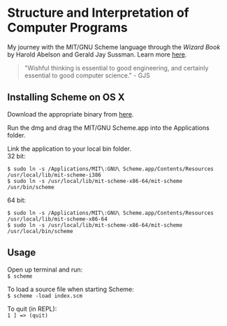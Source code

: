 # Structure and Interpretation of Computer Programs
My journey with the MIT/GNU Scheme language through the _Wizard Book_ by Harold Abelson and Gerald Jay Sussman.
Learn more [here](https://mitpress.mit.edu/sicp/).

> "Wishful thinking is essential to good engineering, and certainly essential to good computer science." - GJS

## Installing Scheme on OS X
Download the appropriate binary from [here](https://www.gnu.org/software/mit-scheme/).  

Run the dmg and drag the MIT/GNU Scheme.app into the Applications folder.  

Link the application to your local bin folder.  
32 bit:
```
$ sudo ln -s /Applications/MIT\:GNU\ Scheme.app/Contents/Resources /usr/local/lib/mit-scheme-i386
$ sudo ln -s /usr/local/lib/mit-scheme-x86-64/mit-scheme /usr/bin/scheme
```
64 bit:
```
$ sudo ln -s /Applications/MIT\:GNU\ Scheme.app/Contents/Resources /usr/local/lib/mit-scheme-x86-64
$ sudo ln -s /usr/local/lib/mit-scheme-x86-64/mit-scheme /usr/local/bin/scheme
```

## Usage
Open up terminal and run:  
`$ scheme`  

To load a source file when starting Scheme:  
`$ scheme -load index.scm`  

To quit (in REPL):  
`1 ] => (quit)`
